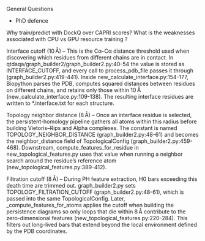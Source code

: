 General Questions
- PhD defence

Why train/predict with DockQ over CAPRI scores?
What is the weaknesses associated with CPU vs GPU resource training ?

Interface cutoff (10 Å) – This is the Cα–Cα distance threshold used when discovering which residues from different chains are in contact. In qtdaqa/graph_builder2/graph_builder2.py:40-54 the value is stored as INTERFACE_CUTOFF, and every call to process_pdb_file passes it through (graph_builder2.py:419-441). Inside new_calculate_interface.py:154-177, Biopython parses the PDB, computes squared distances between residues on different chains, and retains only those within 10 Å (new_calculate_interface.py:109-138). The resulting interface residues are written to *.interface.txt for each structure.

Topology neighbor distance (8 Å) – Once an interface residue is selected, the persistent-homology pipeline gathers all atoms within this radius before building Vietoris–Rips and Alpha complexes. The constant is named TOPOLOGY_NEIGHBOR_DISTANCE (graph_builder2.py:48-61) and becomes the neighbor_distance field of TopologicalConfig (graph_builder2.py:459-468). Downstream, compute_features_for_residue in new_topological_features.py uses that value when running a neighbor search around the residue’s reference atom (new_topological_features.py:389-412).

Filtration cutoff (8 Å) – During PH feature extraction, H0 bars exceeding this death time are trimmed out. graph_builder2.py sets TOPOLOGY_FILTRATION_CUTOFF (graph_builder2.py:48-61), which is passed into the same TopologicalConfig. Later, _compute_features_for_atoms applies the cutoff when building the persistence diagrams so only loops that die within 8 Å contribute to the zero-dimensional features (new_topological_features.py:220-284). This filters out long-lived bars that extend beyond the local environment defined by the PDB coordinates.